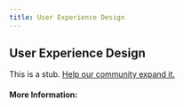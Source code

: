 ```yaml
---
title: User Experience Design
---
```


## User Experience Design

This is a stub. [Help our community expand it.](https://github.com/freeCodeCamp/guide-articles/tree/master/articles/User-Experience-Design/index.md)

<!-- The article goes here, in GitHub-flavored Markdown. Feel free to add YouTube videos, images, and CodePen/JSBin embeds  -->

#### More Information:
<!-- Please add any articles you think might be helpful to read before writing the article -->


